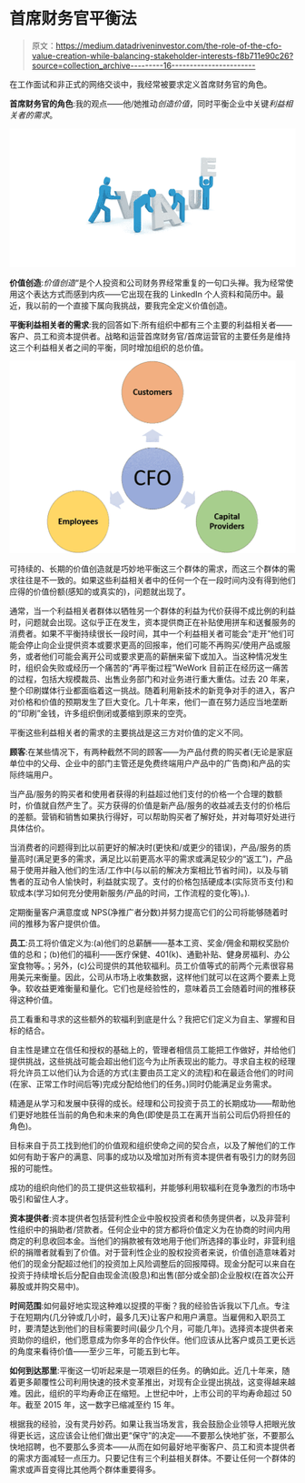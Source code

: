 # 首席财务官平衡法

> 原文：<https://medium.datadriveninvestor.com/the-role-of-the-cfo-value-creation-while-balancing-stakeholder-interests-f8b711e90c26?source=collection_archive---------16----------------------->

在工作面试和非正式的网络交谈中，我经常被要求定义首席财务官的角色。

**首席财务官的角色**:我的观点——他/她推动*创造价值*，同时平衡企业中关键*利益相关者的需求*。

![](img/f027728dbd3af1e0017f2e1bb54851ab.png)

**价值创造**:*价值创造*“是个人投资和公司财务界经常重复的一句口头禅。我为经常使用这个表达方式而感到内疚――它出现在我的 LinkedIn 个人资料和简历中。最近，我以前的一个直接下属向我挑战，要我完全定义价值创造。

**平衡利益相关者的需求**:我的回答如下:所有组织中都有三个主要的利益相关者——客户、员工和资本提供者。战略和运营首席财务官/首席运营官的主要任务是维持这三个利益相关者之间的平衡，同时增加组织的总价值。

![](img/f48e873a553f2b95e32ce126e3e6547f.png)

可持续的、长期的价值创造就是巧妙地平衡这三个群体的需求，而这三个群体的需求往往是不一致的。如果这些利益相关者中的任何一个在一段时间内没有得到他们应得的价值份额(感知的或真实的)，问题就出现了。

通常，当一个利益相关者群体以牺牲另一个群体的利益为代价获得不成比例的利益时，问题就会出现。这似乎正在发生，资本提供商正在补贴使用拼车和送餐服务的消费者。如果不平衡持续很长一段时间，其中一个利益相关者可能会“走开”他们可能会停止向企业提供资本或要求更高的回报率，他们可能不再购买/使用产品或服务，或者他们可能会离开公司或要求更高的薪酬来留下或加入。当这种情况发生时，组织会失败或经历一个痛苦的“再平衡过程”WeWork 目前正在经历这一痛苦的过程，包括大规模裁员、出售业务部门和对业务进行重大重估。过去 20 年来，整个印刷媒体行业都面临着这一挑战。随着利用新技术的新竞争对手的进入，客户对价格和价值的预期发生了巨大变化。几十年来，他们一直在努力适应当地垄断的“印刷”金钱，许多组织倒闭或萎缩到原来的空壳。

平衡这些利益相关者的需求的主要挑战是这三方对价值的定义不同。

**顾客**:在某些情况下，有两种截然不同的顾客——为产品付费的购买者(无论是家庭单位中的父母、企业中的部门主管还是免费终端用户产品中的广告商)和产品的实际终端用户。

当产品/服务的购买者和使用者获得的利益超过他们支付的价格一个合理的数额时，价值就自然产生了。买方获得的价值是新产品/服务的收益减去支付的价格后的差额。营销和销售如果执行得好，可以帮助购买者了解好处，并对每项好处进行具体估价。

当消费者的问题得到比以前更好的解决时(更快和/或更少的错误)，产品/服务的质量高时(满足更多的需求，满足比以前更高水平的需求或满足较少的“返工”)，产品易于使用并融入他们的生活/工作中(与以前的解决方案相比节省时间)，以及与销售者的互动令人愉快时，利益就实现了。支付的价格包括硬成本(实际货币支付)和软成本(学习如何充分使用新服务/产品的时间，工作流程的变化等)。).

定期衡量客户满意度或 NPS(净推广者分数)并努力提高它们的公司将能够随着时间的推移为客户提供价值。

**员工**:员工将价值定义为:(a)他们的总薪酬——基本工资、奖金/佣金和期权奖励价值的总和；(b)他们的福利――医疗保健、401(k)、通勤补贴、健身房福利、办公室食物等。；另外，(c)公司提供的其他软福利。员工价值等式的前两个元素很容易用美元来衡量。因此，公司从市场上收集数据，这样他们就可以在这两个要素上竞争。软收益更难衡量和量化。它们也是经验性的，意味着员工会随着时间的推移获得这种价值。

员工看重和寻求的这些额外的软福利到底是什么？我把它们定义为自主、掌握和目标的结合。

自主性是建立在信任和授权的基础上的，管理者相信员工能把工作做好，并给他们提供挑战，这些挑战可能会超出他们迄今为止所表现出的能力。寻求自主权的经理将允许员工以他们认为合适的方式(主要由员工定义的流程)和在最适合他们的时间(在家、正常工作时间后等)完成分配给他们的任务。)同时仍能满足业务需求。

精通是从学习和发展中获得的成长。经理和公司投资于员工的长期成功——帮助他们更好地胜任当前的角色和未来的角色(即使是员工在离开当前公司后仍将担任的角色)。

目标来自于员工找到他们的价值观和组织使命之间的契合点，以及了解他们的工作如何有助于客户的满意、同事的成功以及增加对所有资本提供者有吸引力的财务回报的可能性。

成功的组织向他们的员工提供这些软福利，并能够利用软福利在竞争激烈的市场中吸引和留住人才。

**资本提供者**:资本提供者包括营利性企业中股权投资者和债务提供者，以及非营利性组织中的捐助者/贷款者。任何企业中的贷方都将价值定义为在协商的时间内用商定的利息收回本金。当他们的捐款被有效地用于他们所选择的事业时，非营利组织的捐赠者就看到了价值。对于营利性企业的股权投资者来说，价值创造意味着对他们的现金分配超过他们的投资加上风险调整后的回报障碍。现金分配可以来自在投资于持续增长后分配自由现金流(股息)和出售(部分或全部)企业股权(在首次公开募股或并购交易中)。

**时间范围**:如何最好地实现这种难以捉摸的平衡？我的经验告诉我以下几点。专注于在短期内(几分钟或几小时，最多几天)让客户和用户满意。当雇佣和入职员工时，要清楚达到他们的目标需要时间(最少几个月，可能几年)。选择资本提供者来资助你的组织，他们愿意成为你多年的合作伙伴。他们应该从比客户或员工更长远的角度来看待价值——至少三年，可能五到七年。

**如何到达那里**:平衡这一切听起来是一项艰巨的任务。的确如此。近几十年来，随着更多颠覆性公司利用快速的技术变革推出，对现有企业提出挑战，这变得越来越难。因此，组织的平均寿命正在缩短。上世纪中叶，上市公司的平均寿命超过 50 年。截至 2015 年，这一数字已缩减至约 15 年。

根据我的经验，没有灵丹妙药。如果让我当场发言，我会鼓励企业领导人把眼光放得更长远，这应该会让他们做出更“保守”的决定——不要那么快地扩张，不要那么快地招聘，也不要那么多资本——从而在如何最好地平衡客户、员工和资本提供者的需求方面减轻一点压力。只要记住有三个利益相关群体。不要让任何一个群体的需求或声音变得比其他两个群体重要得多。